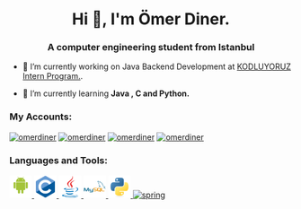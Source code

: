 <h1 align="center">Hi 👋, I'm Ömer Diner.</h1>
<h3 align="center">A computer engineering student from Istanbul</h3>

- 🔭 I’m currently working on Java Backend Development at [KODLUYORUZ Intern Program.](https://github.com/omerdiner/kodluyoruz).

- 🌱 I’m currently learning **Java , C and Python.**

<h3 align="left">My Accounts:</h3>
<p align="left">

<a href="https://www.linkedin.com/in/omer-diner/" target="blank"><img align="center" src="https://www.svgrepo.com/show/144030/linkedin-square-logo.svg" alt="omerdiner" height="30" width="40" /></a>
<a href="https://www.hackerrank.com/omerDiner" target="blank"><img align="center" src="https://raw.githubusercontent.com/rahuldkjain/github-profile-readme-generator/master/src/images/icons/Social/hackerrank.svg" alt="omerdiner" height="30" width="40" /></a>
<a href="https://www.leetcode.com/omerdiner" target="blank"><img align="center" src="https://raw.githubusercontent.com/rahuldkjain/github-profile-readme-generator/master/src/images/icons/Social/leet-code.svg" alt="omerdiner" height="30" width="40" /></a>
 <a href="https://www.codewars.com/users/omrdnr" target="blank"><img align="center" src="https://assets-global.website-files.com/62462834c60df92621c6b5be/62462c29f3165b55ea6255ea_light-text-logo-vertical.svg" alt="omerdiner" height="30" width="40" /></a>

</p>

<h3 align="left">Languages and Tools:</h3>
<p align="left"> <a href="https://developer.android.com" target="_blank" rel="noreferrer"> <img src="https://raw.githubusercontent.com/devicons/devicon/master/icons/android/android-original-wordmark.svg" alt="android" width="40" height="40"/> </a> <a href="https://www.cprogramming.com/" target="_blank" rel="noreferrer"> <img src="https://raw.githubusercontent.com/devicons/devicon/master/icons/c/c-original.svg" alt="c" width="40" height="40"/> </a> <a href="https://www.java.com" target="_blank" rel="noreferrer"> <img src="https://raw.githubusercontent.com/devicons/devicon/master/icons/java/java-original.svg" alt="java" width="40" height="40"/> </a> <a href="https://www.mysql.com/" target="_blank" rel="noreferrer"> <img src="https://raw.githubusercontent.com/devicons/devicon/master/icons/mysql/mysql-original-wordmark.svg" alt="mysql" width="40" height="40"/> </a> <a href="https://www.python.org" target="_blank" rel="noreferrer"> <img src="https://raw.githubusercontent.com/devicons/devicon/master/icons/python/python-original.svg" alt="python" width="40" height="40"/> </a> <a href="https://spring.io/" target="_blank" rel="noreferrer"> <img src="https://www.vectorlogo.zone/logos/springio/springio-icon.svg" alt="spring" width="40" height="40"/> </a> </p>



